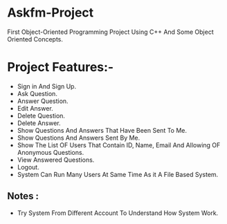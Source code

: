 # Askfm-Project
First Object-Oriented Programming Project Using C++ And Some Object Oriented Concepts.

# Project Features:-
- Sign in And Sign Up.
- Ask Question. 
- Answer Question.
- Edit Answer.
- Delete Question.
- Delete Answer.
- Show Questions And Answers That Have Been Sent To Me.
- Show Questions And Answers Sent By Me.
- Show The List OF Users That Contain ID, Name, Email And Allowing OF Anonymous Questions.
- View Answered Questions.
- Logout.
- System Can Run Many Users At Same Time As it A File Based System.
  
## Notes :
- Try System From Different Account To Understand How System Work.
